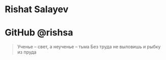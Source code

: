 # Rishat Salayev
# GitHub @rishsa
> Ученье – свет, а неученье – тьма
> Без труда не выловишь и рыбку из пруда